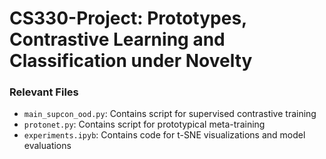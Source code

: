 # CS330-Project: Prototypes, Contrastive Learning and Classification under Novelty

### Relevant Files
* `main_supcon_ood.py`: Contains script for supervised contrastive training
* `protonet.py`: Contains script for prototypical meta-training
* `experiments.ipyb`: Contains code for t-SNE visualizations and model evaluations


